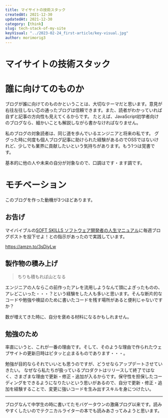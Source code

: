 ```yaml
---
title: マイサイトの技術スタック
createdAt: 2021-12-30
updatedAt: 2021-12-30
category: [think]
slug: tech-stack-of-my-site
keyVisual: "../2023-02-24_first-article/key-visual.jpg"
author: morimorig3
---
```


# マイサイトの技術スタック

# 誰に向けてのものか

ブログが誰に向けてのものかということは、大切なテーマだと思います。意見が右往左往しない芯の通ったブログは信頼できます。また、読者がわかっていれば自ずと記事の方向性も見えてくるからです。
たとえば、JavaScript初学者向けのブログなら、細かいことも解説しながら書かなければなりません。

私のブログの対象読者は、同じ道を歩んでいるエンジニアと将来の私です。
ググった時に何度も個人ブログ記事に助けられた経験があるのでOSSではないけれど、少しでも業界に貢献したいという気持ちがあります。もう1つは覚書です。

基本的に他の人や未来の自分が対象なので、口調はです・ます調です。

# モチベーション

このブログを作った動機が3つほどあります。

## お告げ

マイバイブルの[SOFT SKILLS ソフトウェア開発者の人生マニュアル](https://amzn.to/3sDiyLw)に毎週ブログポストを投下せよ！との指示があったので実践しています。

https://amzn.to/3sDiyLw

## 製作物の積み上げ

> ちりも積もれば山となる

エンジニアの人ならこの前作ったアレを流用しようなんて頭によぎったものの、アレどこいった・・・？という経験をした人も多いと思います。そんな断片的なコードや勉強や検証のために書いたコードを残す場所があると便利じゃないですか？

数が増えてきた時に、自分を褒める材料になるかもしれません。

## 勉強のため

率直にいうと、これが一番の理由です。そして、そのような理由で作られたウェブサイトの更新日時はピタッと止まるものであります・・・。

勉強が目的ならそれでいいとも思うのですが、どうせならアップデートさせていきたい。
なぜなら私たちが扱っているプロダクトはリリースして終了ではなく、さまざまな理由で更新・修正・追加が入るからです。保守性を担保したコーディングをできるようになりたいという思いがあるので、自分で更新・修正・追加を経験することで、変更に強いコードを生み出すスキルを身につけたい。

---

ブログなんて中学生の時に書いてたモバゲータウンの激痛ブログ以来です。読みやすくしたいのでテクニカルライターの本でも読みあさってみようと思います。